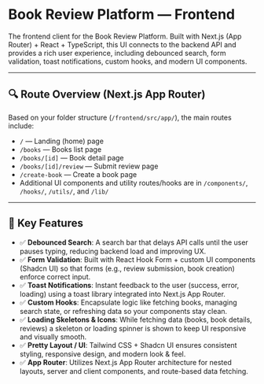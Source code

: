 # Book Review Platform — Frontend

The frontend client for the Book Review Platform. Built with Next.js (App Router) + React + TypeScript, this UI connects to the backend API and provides a rich user experience, including debounced search, form validation, toast notifications, custom hooks, and modern UI components.

---

## 🔍 Route Overview (Next.js App Router)

Based on your folder structure (`/frontend/src/app/`), the main routes include:

- `/` — Landing (home) page
- `/books` — Books list page
- `/books/[id]` — Book detail page
- `/books/[id]/review` — Submit review page
- `/create-book` — Create a book page
- Additional UI components and utility routes/hooks are in `/components/`, `/hooks/`, `/utils/`, and `/lib/`

---

## 🧠 Key Features

- ✅ **Debounced Search**: A search bar that delays API calls until the user pauses typing, reducing backend load and improving UX.
- ✅ **Form Validation**: Built with React Hook Form + custom UI components (Shadcn UI) so that forms (e.g., review submission, book creation) enforce correct input.
- ✅ **Toast Notifications**: Instant feedback to the user (success, error, loading) using a toast library integrated into Next.js App Router.
- ✅ **Custom Hooks**: Encapsulate logic like fetching books, managing search state, or refreshing data so your components stay clean.
- ✅ **Loading Skeletons & Icons**: While fetching data (books, book details, reviews) a skeleton or loading spinner is shown to keep UI responsive and visually smooth.
- ✅ **Pretty Layout / UI**: Tailwind CSS + Shadcn UI ensures consistent styling, responsive design, and modern look & feel.
- ✅ **App Router**: Utilizes Next.js App Router architecture for nested layouts, server and client components, and route-based data fetching.
